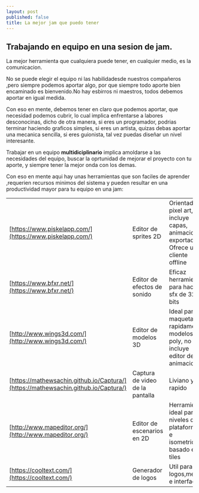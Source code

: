 ```yaml
---
layout: post
published: false
title: La mejor jam que puedo tener
---
```

## Trabajando en equipo en una sesion de jam.
La mejor herramienta que cualquiera puede tener, en cualquier medio, es la comunicacion.

No se puede elegir el equipo ni las habilidadesde nuestros compañeros ,pero siempre podemos aportar algo, por que siempre todo aporte bien encaminado es bienvenido.No hay esbirros ni maestros, todos debemos aportar en igual medida.

Con eso en mente, debemos tener en claro que podemos aportar, que necesidad podemos cubrir, lo cual implica enfrentarse a labores desconocinas, dicho de otra manera, si eres un programador, podrias terminar haciendo graficos simples, si eres un artista, quizas debas aportar una mecanica sencilla, si eres guionista, tal vez puedas diseñar un nivel interesante. 

Trabajar en un equipo **multidiciplinario** implica amoldarse a las necesidades del equipo, buscar la oprtunidad de mejorar el proyecto con tu aporte, y siempre tener la mejor onda con los demas. 

Con eso en mente aqui hay unas herramientas que son faciles de aprender ,requerien recursos minimos del sistema y pueden resultar en una productividad mayor para tu equipo en una jam:

| | | |
|---|---|---|
|[https://www.piskelapp.com/](https://www.piskelapp.com/)| Editor de sprites 2D | Orientado a pixel art, incluye capas, animacion y exportacion. Ofrece un cliente offline|
| [https://www.bfxr.net/](https://www.bfxr.net/) | Editor de efectos de sonido | Eficaz herramienta para hacer sfx de 32 bits |
| [http://www.wings3d.com/](http://www.wings3d.com/) | Editor de modelos 3D | Ideal para maquetar rapidamente modelos low poly, no incluye editor de animaciones|
|[https://mathewsachin.github.io/Captura/](https://mathewsachin.github.io/Captura/)| Captura de video de la pantalla| Liviano y rapido|
|[http://www.mapeditor.org/](http://www.mapeditor.org/)| Editor de escenarios en 2D| Herramienta ideal para niveles de plataformas e isometricos, basado en tiles|
|[https://cooltext.com/](https://cooltext.com/)| Generador de logos| Util para logos,menus e interfaces|






 





